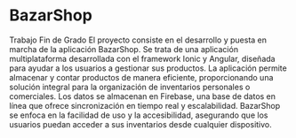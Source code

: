 # BazarShop
Trabajo Fin de Grado
El proyecto consiste en el desarrollo y puesta en marcha de la aplicación BazarShop. Se trata de una aplicación multiplataforma desarrollada con el framework Ionic y Angular, diseñada para ayudar a los usuarios a gestionar sus productos. La aplicación permite almacenar y contar productos de manera eficiente, proporcionando una solución integral para la organización de inventarios personales o comerciales. Los datos se almacenan en Firebase, una base de datos en línea que ofrece sincronización en tiempo real y escalabilidad. BazarShop se enfoca en la facilidad de uso y la accesibilidad, asegurando que los usuarios puedan acceder a sus inventarios desde cualquier dispositivo.


